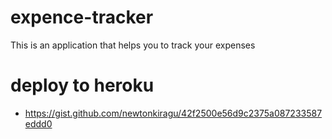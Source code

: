 # expence-tracker
This is an application that helps you to track your expenses

# deploy to heroku
* https://gist.github.com/newtonkiragu/42f2500e56d9c2375a087233587eddd0
